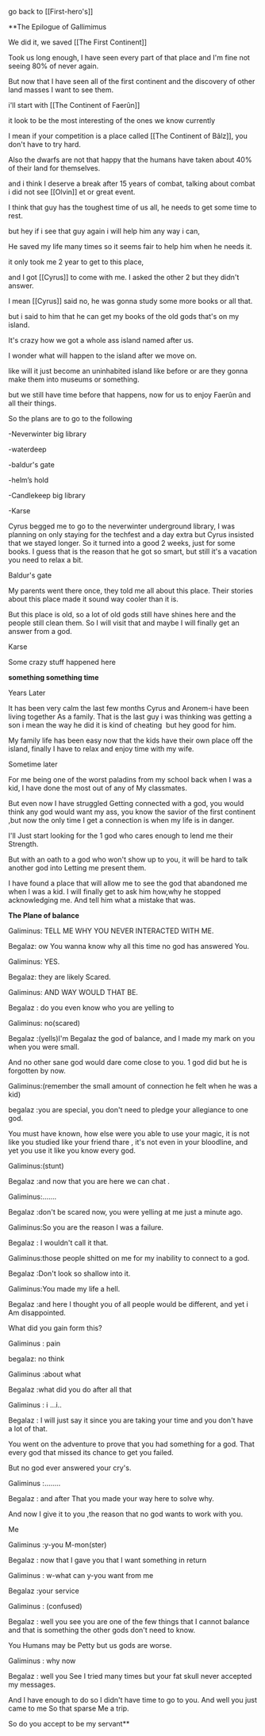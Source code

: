 go back to [[First-hero's]]

**The Epilogue of Gallimimus

  

We did it, we saved [[The First Continent]]

Took us long enough, I have seen every part of that place and I'm fine not seeing 80% of never again.

But now that I have seen all of the first continent and the discovery of other land masses I want to see them.

  

i'll start with [[The Continent of Faerûn]]

it look to be the most interesting of the ones we know currently

I mean if your competition is a place called [[The Continent of Bâlz]], you don't have to try hard.

Also the dwarfs are not that happy that the humans have taken about 40% of their land for themselves.

and i think I deserve a break after 15 years of combat, talking about combat i did not see [[Olvin]] et or great event.

I think that guy has the toughest time of us all, he needs to get some time to rest.

but hey if i see that guy again i will help him any way i can,

He saved my life many times so it seems fair to help him when he needs it.

  
  

it only took me 2 year to get to this place,

and I got [[Cyrus]] to come with me. I asked the other 2 but they didn't answer.

I mean [[Cyrus]] said no, he was gonna study some more books or all that.

but i said to him that he can get my books of the old gods that's on my island.

It's crazy how we got a whole ass island named after us.

I wonder what will happen to the island after we move on.

like will it just become an uninhabited island like before or are they gonna make them into museums or something.

but we still have time before that happens, now for us to enjoy Faerûn and all their things.

  

So the plans are to go to the following 

-Neverwinter big library

-waterdeep

-baldur's gate

-helm’s hold

-Candlekeep big library

-Karse

  

Cyrus begged me to go to the neverwinter underground library, I was planning on only staying for the techfest and a day extra but Cyrus insisted that we stayed longer. So it turned into a good 2 weeks, just for some books. I guess that is the reason that he got so smart, but still it's a vacation you need to relax a bit.

  

Baldur's gate 

My parents went there once, they told me all about this place. Their stories about this place made it sound way cooler than it is.

But this place is old, so a lot of old gods still have shines here and the people still clean them. So I will visit that and maybe I will finally get an answer from a god.

  

Karse

Some crazy stuff happened here

**something something time**

  
  

Years Later 

  

It has been very calm the last few months Cyrus and Aronem-i have been living together As a family. That is the last guy i was thinking was getting a son i mean the way he did it is kind of cheating  but hey good for him.

My family life has been easy now that the kids have their own place off the island, finally I have to relax and enjoy time with my wife. 

  

Sometime later 

For me being one of the worst paladins from my school back when I was a kid, I have done the most out of any of My classmates.

But even now I have struggled Getting connected with a god, you would think any god would want my ass, you know the savior of the first continent ,but now the only time I get a connection is when my life is in danger. 

  

I'll Just start looking for the 1 god who cares enough to lend me their Strength.

But with an oath to a god who won't show up to you, it will be hard to talk another god into Letting me present them.

  

I have found a place that will allow me to see the god that abandoned me when I was a kid. I will finally get to ask him how,why he stopped acknowledging me. And tell him what a mistake that was.

  
  

**The Plane of balance**

  

Galiminus: TELL ME WHY YOU NEVER INTERACTED WITH ME.

Begalaz: ow You wanna know why all this time no god has answered You.

Galiminus: YES.

Begalaz: they are likely Scared.

Galiminus: AND WAY WOULD THAT BE.

Begalaz : do you even know who you are yelling to

Galiminus: no(scared)

Begalaz :(yells)I'm Begalaz the god of balance, and I made my mark on you when you were small.

And no other sane god would dare come close to you. 1 god did but he is forgotten by now.

Galiminus:(remember the small amount of connection he felt when he was a kid)

begalaz :you are special, you don't need to pledge your allegiance to one god.

You must have known, how else were you able to use your magic, it is not like you studied like your friend thare , it's not even in your bloodline, and yet you use it like you know every god.

Galiminus:(stunt)

Begalaz :and now that you are here we can chat .

Galiminus:.……

Begalaz :don't be scared now, you were yelling at me just a minute ago. 

Galiminus:So you are the reason I was a failure.

Begalaz : I wouldn't call it that.

Galiminus:those people shitted on me for my inability to connect to a god.

Begalaz :Don't look so shallow into it.

Galiminus:You made my life a hell.

Begalaz :and here I thought you of all people would be different, and yet i Am disappointed.

What did you gain form this?

Galiminus : pain

begalaz: no think 

Galiminus :about what

Begalaz :what did you do after all that

Galiminus : i …i..

Begalaz : I will just say it since you are taking your time and you don't have a lot of that.

You went on the adventure to prove that you had something for a god. That every god that missed its chance to get you failed.

But no god ever answered your cry's.

Galiminus :........

Begalaz : and after That you made your way here to solve why.

And now I give it to you ,the reason that no god wants to work with you.

Me

Galiminus :y-you M-mon(ster)

Begalaz : now that I gave you that I want something in return 

Galiminus : w-what can y-you want from me

Begalaz :your service

Galiminus : (confused)

Begalaz : well you see you are one of the few things that I cannot balance and that is something the other gods don't need to know.

You Humans may be Petty but us gods are worse.

Galiminus : why now

Begalaz : well you See I tried many times but your fat skull never accepted my messages.

And I have enough to do so I didn't have time to go to you. And well you just came to me So that sparse Me a trip.

So do you accept to be my servant**
